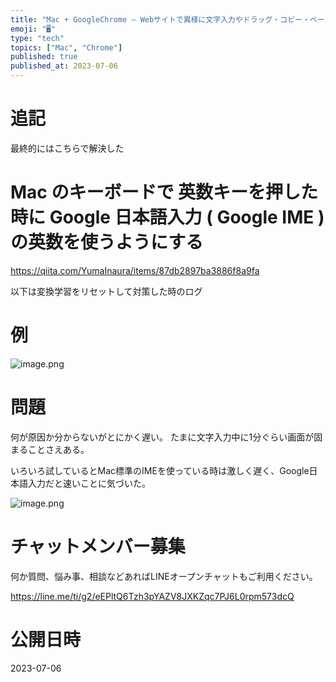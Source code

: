 ```yaml
---
title: "Mac + GoogleChrome – Webサイトで異様に文字入力やドラッグ・コピー・ペーストが遅い理由は 英字IMEだったっぽい "
emoji: "🖥"
type: "tech"
topics: ["Mac", "Chrome"]
published: true
published_at: 2023-07-06
---
```


# 追記

最終的にはこちらで解決した

# Mac のキーボードで 英数キーを押した時に Google 日本語入力 ( Google IME ) の英数を使うようにする

https://qiita.com/YumaInaura/items/87db2897ba3886f8a9fa

以下は変換学習をリセットして対策した時のログ


# 例

![image.png](https://qiita-image-store.s3.ap-northeast-1.amazonaws.com/0/89618/34ff2023-f004-2ca4-7821-4a163dde80cb.png)

# 問題

何が原因か分からないがとにかく遅い。
たまに文字入力中に1分ぐらい画面が固まることさえある。

いろいろ試しているとMac標準のIMEを使っている時は激しく遅く、Google日本語入力だと速いことに気づいた。

![image.png](https://qiita-image-store.s3.ap-northeast-1.amazonaws.com/0/89618/1b3a64dd-f8ea-1892-72a1-494d9c757ae9.png)



# チャットメンバー募集


何か質問、悩み事、相談などあればLINEオープンチャットもご利用ください。

https://line.me/ti/g2/eEPltQ6Tzh3pYAZV8JXKZqc7PJ6L0rpm573dcQ



# 公開日時

2023-07-06
